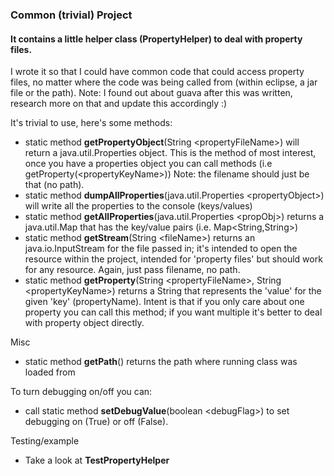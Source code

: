 ### Common (trivial) Project
#### It contains a little helper class (PropertyHelper) to deal with property files.  
I wrote it so that I could have common code that could access property files, no matter where the code
was being called from (within eclipse, a jar file or the path).  Note: I found out about 
guava after this was written, research more on that and update this accordingly :)

It's trivial to use, here's some methods:
- static method **getPropertyObject**(String &lt;propertyFileName&gt;) will return a
    java.util.Properties object.  This is the method of most interest, once you have a properties 
    object you can call methods (i.e getProperty(&lt;propertyKeyName&gt;))  Note: the filename should
    just be that (no path).
- static method **dumpAllProperties**(java.util.Properties &lt;propertyObject&gt;) will write all the 
    properties to the console (keys/values)
- static method **getAllProperties**(java.util.Properties &lt;propObj&gt;) returns a java.util.Map 
    that has the key/value pairs (i.e. Map&lt;String,String&gt;)
- static method **getStream**(String &lt;fileName&gt;) returns an java.io.InputStream for the file 
    passed in; it's intended to open the resource within the project, intended for 'property files' but 
    should work for any resource.  Again, just pass filename, no path.
- static method **getProperty**(String &lt;propertyFileName&gt;, String &lt;propertyKeyName&gt;) returns 
    a String that represents the 'value' for the given 'key' (propertyName).  Intent is that if you 
    only care about one property you can call this method; if you want multiple it's better to deal with 
    property object directly.


Misc 
- static method **getPath**() returns the path where running class was loaded from 

To turn debugging on/off you can:
- call static method **setDebugValue**(boolean &lt;debugFlag&gt;) to set debugging on (True) or off (False).

Testing/example
- Take a look at **TestPropertyHelper** 